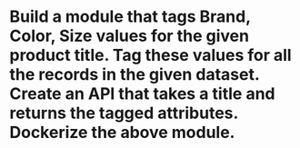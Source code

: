 # Build a module that tags Brand, Color, Size values for the given product title. Tag these values for all the records in the given dataset. Create an API that takes a title and returns the tagged attributes. Dockerize the above module.
